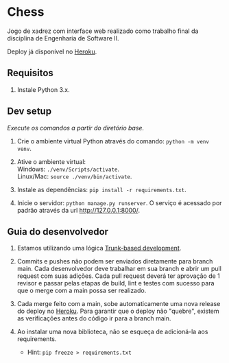 # Chess

Jogo de xadrez com interface web realizado como trabalho final da disciplina de Engenharia de Software II. 

Deploy já disponível no [Heroku](https://chess-es2-20221.herokuapp.com/).

## Requisitos

1. Instale Python 3.x.

## Dev setup

_Execute os comandos a partir do diretório base._

1. Crie o ambiente virtual Python através do comando: ``python -m venv venv``.

2. Ative o ambiente virtual:<br/>
    Windows: ``./venv/Scripts/activate``.<br />
    Linux/Mac: ``source ./venv/bin/activate``.

3. Instale as dependências: ``pip install -r requirements.txt``.

4. Inicie o servidor: ``python manage.py runserver``. O serviço é acessado por padrão através da url http://127.0.0.1:8000/.

## Guia do desenvolvedor

1. Estamos utilizando uma lógica [Trunk-based development](https://www.atlassian.com/br/continuous-delivery/continuous-integration/trunk-based-development).

2. Commits e pushes não podem ser enviados diretamente para branch main. Cada desenvolvedor deve trabalhar em sua branch e abrir um pull request com suas adições. Cada pull request deverá ter aprovação de 1 revisor e passar pelas etapas de build, lint e testes com sucesso para que o merge com a main possa ser realizado.

3. Cada merge feito com a main, sobe automaticamente uma nova release do deploy no [Heroku](https://chess-es2-20221.herokuapp.com/). Para garantir que o deploy não "quebre", existem as verificações antes do código ir para a branch main.

4. Ao instalar uma nova biblioteca, não se esqueça de adicioná-la aos requirements. 
    - Hint: ``pip freeze > requirements.txt``
